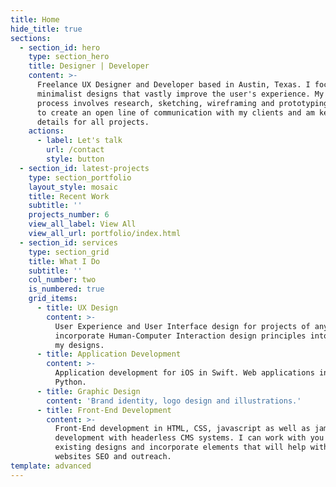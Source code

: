 ```yaml
---
title: Home
hide_title: true
sections:
  - section_id: hero
    type: section_hero
    title: Designer | Developer
    content: >-
      Freelance UX Designer and Developer based in Austin, Texas. I focus on
      minimalist designs that vastly improve the user's experience. My design
      process involves research, sketching, wireframing and prototyping. I aim
      to create an open line of communication with my clients and am keen on the
      details for all projects.
    actions:
      - label: Let's talk
        url: /contact
        style: button
  - section_id: latest-projects
    type: section_portfolio
    layout_style: mosaic
    title: Recent Work
    subtitle: ''
    projects_number: 6
    view_all_label: View All
    view_all_url: portfolio/index.html
  - section_id: services
    type: section_grid
    title: What I Do
    subtitle: ''
    col_number: two
    is_numbered: true
    grid_items:
      - title: UX Design
        content: >-
          User Experience and User Interface design for projects of any size. I
          incorporate Human-Computer Interaction design principles into all of
          my designs.
      - title: Application Development
        content: >-
          Application development for iOS in Swift. Web applications in C++ and
          Python.
      - title: Graphic Design
        content: 'Brand identity, logo design and illustrations.'
      - title: Front-End Development
        content: >-
          Front-End development in HTML, CSS, javascript as well as jamstack
          development with headerless CMS systems. I can work with you on
          existing designs and incorporate elements that will help with your
          websites SEO and outreach.
template: advanced
---
```

